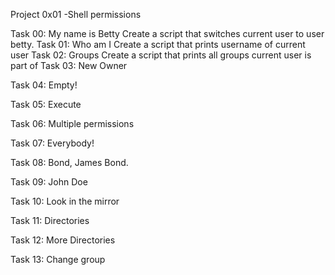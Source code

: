 Project 0x01 -Shell permissions

Task 00: My name is Betty
     Create a script that switches current user to user betty.
Task 01: Who am I
     Create a script that prints username of current user
Task 02: Groups
     Create a script that prints all groups current user is part of
Task 03: New Owner

Task 04: Empty!

Task 05: Execute

Task 06: Multiple permissions

Task 07: Everybody!

Task 08: Bond, James Bond.

Task 09: John Doe

Task 10: Look in the mirror

Task 11: Directories

Task 12: More Directories

Task 13: Change group

